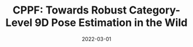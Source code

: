 ---
title: "CPPF: Towards Robust Category-Level 9D Pose Estimation in the Wild"
collection: publications
permalink: /publications/cppf
excerpt: 'This paper addresses category-level 9D pose estimation in the wild using a single RGB-D frame. Inspired by traditional point pair features (PPFs), we introduce a novel Category-level PPF (CPPF) voting method for accurate, robust, and generalizable 9D pose estimation. Our approach samples numerous point pairs on an object, predicting SE(3)-invariant voting statistics for object centers, orientations, and scales. We propose a coarse-to-fine voting algorithm to filter out noisy samples and refine predictions. An auxiliary binary classification task helps eliminate false positives in orientation voting. To ensure robustness, our sim-to-real pipeline trains on synthetic point clouds, except for geometrically ambiguous objects.'
date: '2022-03-01'
venue: 'CVPR'
image: '/images/cppf.jpg'
arxiv: 'https://arxiv.org/abs/2203.03089'
code: 'https://github.com/qq456cvb/CPPF'
site: '/projects/cppf'
weight: 210
citation: ''
authors: '<b>Yang You</b>, Ruoxi Shi, Weiming Wang, Cewu Lu'
---